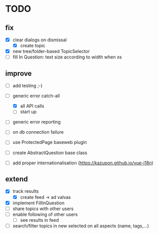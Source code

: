 # TODO

## fix

- [x] clear dialogs on dismissal
  - [x] create topic
- [x] new tree/folder-based TopicSelector
- [ ] fill In Question: text size according to width when xs

## improve

- [ ] add testing ;-)
- [ ] generic error catch-all
  - [x] all API calls
  - [ ] start up
- [ ] generic error reporting
- [ ] on db connection failure

- [ ] use ProtectedPage baseweb plugin

- [ ] create AbstractQuestion base class

- [ ] add proper internationalisation (https://kazupon.github.io/vue-i18n)

## extend

- [x] track results
  - [x] create feed -> ad valvas
- [x] implement FillInQuestion
- [ ] share topics with other users
- [ ] enable following of other users
  - [ ] see results in feed
- [ ] search/filter topics in new selected on all aspects (name, tags,...)
